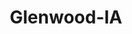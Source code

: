 ---
title: Glenwood-IA
slug: glenwood-ia
f_state:
- cms/state/iowa.md
f_locations:
- cms/payday-loan/bgr-check-cashing-5253.md
- cms/payday-loan/bgr-check-cashing-5254.md
- cms/payday-loan/bluff-financial-services-inc-5351.md
- cms/payday-loan/glenwood-check-cashing-pawn-loan-19000.md
updated-on: '2024-05-30T13:41:28.615Z'
created-on: '2024-05-30T13:41:28.615Z'
published-on: '2024-05-30T13:54:32.469Z'
f_city: Glenwood
layout: '[city].html'
tags: city
---